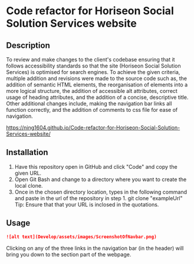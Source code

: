 # Code refactor for Horiseon Social Solution Services website

## Description

To review and make changes to the client's codebase ensuring that it follows accessibility standards so that the site (Horiseon Social Solution Services) is optimised for search engines. To achieve the given criteria, multiple addition and revisions were made to the source code such as, the addition of semantic HTML elements, the reorganisation of elements into a more logical structure, the addition of accessible alt attributes, correct usage of heading attributes, and the addition of a concise, descriptive title. Other additional changes include, making the navigation bar links all function correctly, and the addition of comments to css file for ease of navigation.

https://ning1604.github.io/Code-refactor-for-Horiseon-Social-Solution-Services-website/

## Installation

  1. Have this repository open in GitHub and click "Code" and copy the given URL.
  2. Open Git Bash and change to a directory where you want to create the local clone.
  3. Once in the chosen directory location, types in the following command and paste in the url of the repository in step 1.
  git clone "exampleUrl"
  Tip: Ensure that that your URL is inclosed in the quotations.

## Usage

```md
![alt text](Develop/assets/images/ScreenshotOfNavbar.png)
```
Clicking on any of the three links in the navigation bar (in the header) will bring you down to the section part of the webpage.
